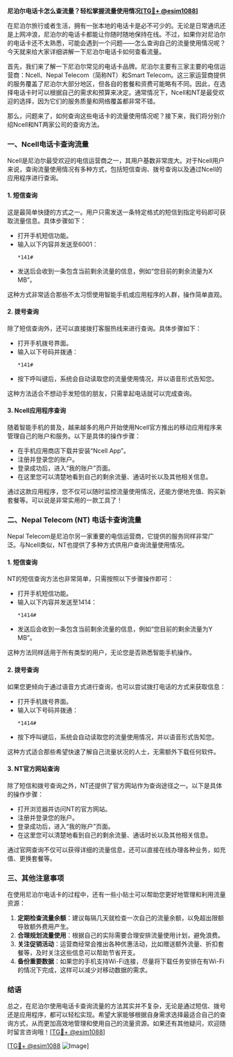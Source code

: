 **尼泊尔电话卡怎么查流量？轻松掌握流量使用情况[[TG💪+ @esim1088](https://t.me/s/esim1088)]**

在尼泊尔旅行或者生活，拥有一张本地的电话卡是必不可少的。无论是日常通讯还是上网冲浪，尼泊尔的电话卡都能让你随时随地保持在线。不过，如果你对尼泊尔的电话卡还不太熟悉，可能会遇到一个问题——怎么查询自己的流量使用情况呢？今天就来给大家详细讲解一下尼泊尔电话卡如何查看流量。

首先，我们来了解一下尼泊尔常见的电话卡品牌。尼泊尔主要有三家主要的电信运营商：Ncell、Nepal Telecom（简称NT）和Smart Telecom。这三家运营商提供的服务覆盖了尼泊尔大部分地区，但各自的套餐和资费可能略有不同。因此，在选择电话卡时可以根据自己的需求和预算来决定。通常情况下，Ncell和NT是最受欢迎的选择，因为它们的服务质量和网络覆盖都非常不错。

那么，问题来了，如何查询这些电话卡的流量使用情况呢？接下来，我们将分别介绍Ncell和NT两家公司的查询方法。

### **一、Ncell电话卡查询流量**

Ncell是尼泊尔最受欢迎的电信运营商之一，其用户基数非常庞大。对于Ncell用户来说，查询流量使用情况有多种方式，包括短信查询、拨号查询以及通过Ncell的应用程序进行查询。

#### **1. 短信查询**
这是最简单快捷的方式之一。用户只需发送一条特定格式的短信到指定号码即可获取流量信息。具体步骤如下：
- 打开手机短信功能。
- 输入以下内容并发送至6001：
  ```
  *141#
  ```
- 发送后会收到一条包含当前剩余流量的信息，例如“您目前的剩余流量为X MB”。
  
这种方式非常适合那些不太习惯使用智能手机或应用程序的人群，操作简单直观。

#### **2. 拨号查询**
除了短信查询外，还可以直接拨打客服热线来进行查询。具体步骤如下：
- 打开手机拨号界面。
- 输入以下号码并拨通：
  ```
  *141#
  ```
- 按下呼叫键后，系统会自动读取您的流量使用情况，并以语音形式告知您。

这种方法适合不想动手发短信的朋友，只需拿起电话就可以完成查询。

#### **3. Ncell应用程序查询**
随着智能手机的普及，越来越多的用户开始使用Ncell官方推出的移动应用程序来管理自己的账户和服务。以下是具体的操作步骤：
- 在手机应用商店下载并安装“Ncell App”。
- 注册并登录您的账户。
- 登录成功后，进入“我的账户”页面。
- 在这里您可以清楚地看到自己的剩余流量、通话时长以及其他相关信息。

通过这款应用程序，您不仅可以随时监控流量使用情况，还能方便地充值、购买新套餐等。可以说是非常实用的一款工具了！

### **二、Nepal Telecom (NT) 电话卡查询流量**

Nepal Telecom是尼泊尔另一家重要的电信运营商，它提供的服务同样非常广泛。与Ncell类似，NT也提供了多种方式供用户查询流量使用情况。

#### **1. 短信查询**
NT的短信查询方法也非常简单，只需按照以下步骤操作即可：
- 打开手机短信功能。
- 输入以下内容并发送至1414：
  ```
  *1414#
  ```
- 发送后会收到一条包含当前剩余流量的信息，例如“您目前的剩余流量为Y MB”。

这种方法同样适用于所有类型的用户，无论您是否熟悉智能手机操作。

#### **2. 拨号查询**
如果您更倾向于通过语音方式进行查询，也可以尝试拨打电话的方式来获取信息：
- 打开手机拨号界面。
- 输入以下号码并拨通：
  ```
  *1414#
  ```
- 按下呼叫键后，系统会自动读取您的流量使用情况，并以语音形式告知您。

这种方式适合那些希望快速了解自己流量状况的人士，无需额外下载任何软件。

#### **3. NT官方网站查询**
除了短信和拨号查询之外，NT还提供了官方网站作为查询途径之一。以下是具体的操作步骤：
- 打开浏览器并访问NT的官方网站。
- 注册并登录您的账户。
- 登录成功后，进入“我的账户”页面。
- 在这里您可以清楚地看到自己的剩余流量、通话时长以及其他相关信息。

通过官网查询不仅可以获得详细的流量信息，还可以直接在线办理各种业务，如充值、更换套餐等。

### **三、其他注意事项**

在使用尼泊尔电话卡的过程中，还有一些小贴士可以帮助您更好地管理和利用流量资源：

1. **定期检查流量余额**：建议每隔几天就检查一次自己的流量余额，以免超出限额导致额外费用产生。
2. **合理规划流量使用**：根据自己的实际需要合理安排流量使用计划，避免浪费。
3. **关注促销活动**：运营商经常会推出各种优惠活动，比如赠送额外流量、折扣套餐等，及时关注这些信息可以帮助节省开支。
4. **备份重要数据**：如果您的手机支持Wi-Fi连接，尽量将下载任务安排在有Wi-Fi的情况下完成，这样可以减少对移动数据的需求。

### **结语**

总之，在尼泊尔使用电话卡查询流量的方法其实并不复杂，无论是通过短信、拨号还是应用程序，都可以轻松实现。希望大家能够根据自身需求选择最适合自己的查询方式，从而更加高效地管理和使用自己的流量资源。如果还有其他疑问，欢迎随时留言咨询哦！[[TG💪+ @esim1088](https://t.me/s/esim1088)] 

[[TG💪+ @esim1088](https://t.me/s/esim1088) ![Image](https://i.postimg.cc/4NQfJmqS/Snipaste-2025-05-13-00-14-12.png)]